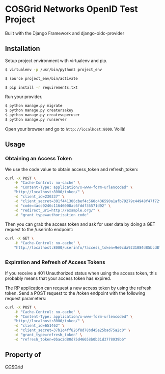 # COSGrid Networks OpenID Test Project

Built with the Django Framework and django-oidc-provider


## Installation

Setup project environment with virtualenv and pip.

```bash
$ virtualenv -p /usr/bin/python3 project_env

$ source project_env/bin/activate

$ pip install -r requirements.txt
```

Run your provider.

```bash
$ python manage.py migrate
$ python manage.py creatersakey
$ python manage.py createsuperuser
$ python manage.py runserver
```

Open your browser and go to `http://localhost:8000`. Voilà!



## Usage

### Obtaining an Access Token

We use the code value to obtain access_token and refresh_token:

```bash
curl -X POST \
    -H "Cache-Control: no-cache" \
    -H "Content-Type: application/x-www-form-urlencoded" \
    "http://localhost:8000/token/" \
    -d "client_id=230337" \
    -d "client_secret=301f441306cbef4c560c436590a1afb79279c44948f47f72fa4b361b" \
    -d "code=4acc9246c11646008ac6fddf36571d92" \
    -d "redirect_uri=http://example.org/" \
    -d "grant_type=authorization_code"
```


Then you can grab the access token and ask for user data by doing a GET request to the /userinfo endpoint:
```bash
curl -X GET \
    -H "Cache-Control: no-cache" \
    "http://localhost:8000/userinfo/?access_token=9e0cda9231084d85bcd8fc1c899b6487"

```
##
### Expiration and Refresh of Access Tokens

If you receive a 401 Unauthorized status when using the access token, this probably means that your access token has expired.

The RP application can request a new access token by using the refresh token. Send a POST request to the /token endpoint with the following request parameters:

```bash
curl -X POST \
    -H "Cache-Control: no-cache" \
    -H "Content-Type: application/x-www-form-urlencoded" \
    "http://localhost:8000/token/" \
    -d "client_id=651462" \
    -d "client_secret=37b1c4ff826f8d78bd45e25bad75a2c0" \
    -d "grant_type=refresh_token" \
    -d "refresh_token=0bac2d80d75d46658b0b31d3778039bb"
```



## Property of
[COSGrid](https://www.cosgrid.com)
